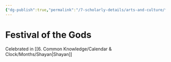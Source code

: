```yaml
---
{"dg-publish":true,"permalink":"/7-scholarly-details/arts-and-culture/festivals-and-ceremonies/festival-of-the-gods/"}
---
```


# Festival of the Gods

Celebrated in [[6. Common Knowledge/Calendar & Clock/Months/Shayan\|Shayan]] 